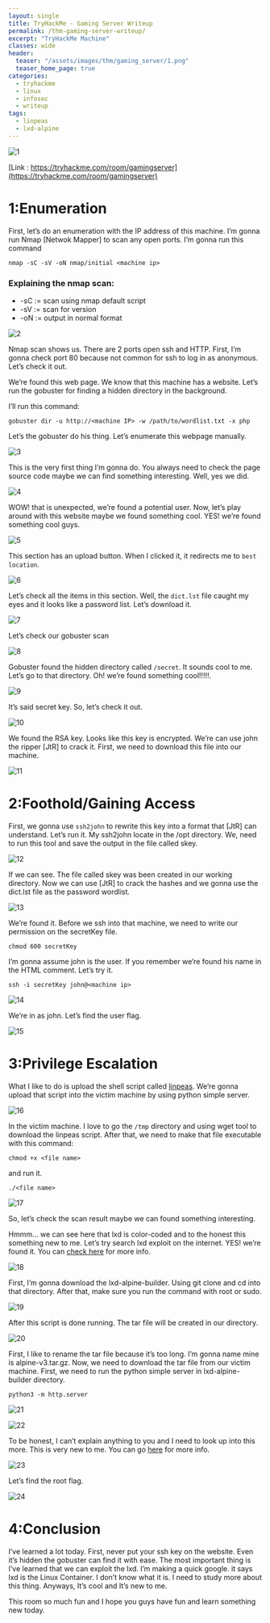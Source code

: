 ```yaml
---
layout: single
title: TryHackMe - Gaming Server Writeup
permalink: /thm-gaming-server-writeup/
excerpt: "TryHackMe Machine"
classes: wide
header:
  teaser: "/assets/images/thm/gaming_server/1.png"
  teaser_home_page: true  
categories:
  - tryhackme
  - linux
  - infosec
  - writeup
tags:
  - linpeas
  - lxd-alpine
---
```


![1](/assets/images/thm/gaming_server/1.png)

[Link : https://tryhackme.com/room/gamingserver](https://tryhackme.com/room/gamingserver)

# 1:Enumeration

First, let’s do an enumeration with the IP address of this machine. I’m gonna run Nmap [Netwok Mapper] to scan any open ports. I’m gonna run this command

```
nmap -sC -sV -oN nmap/initial <machine ip>
```

### Explaining the nmap scan:
* -sC	:= scan using nmap default script
* -sV	:= scan for version
* -oN := output in normal format

![2](/assets/images/thm/gaming_server/2.png)

Nmap scan shows us. There are 2 ports open ssh and HTTP. First, I’m gonna check port 80 because not common for ssh to log in as anonymous. Let’s check it out.

We’re found this web page. We know that this machine has a website. Let’s run the gobuster for finding a hidden directory in the background.

I’ll run this command:

```
gobuster dir -u http://<machine IP> -w /path/to/wordlist.txt -x php
```

Let’s the gobuster do his thing. Let’s enumerate this webpage manually.

![3](/assets/images/thm/gaming_server/3.png)

This is the very first thing I’m gonna do. You always need to check the page source code maybe we can find something interesting. Well, yes we did.

![4](/assets/images/thm/gaming_server/4.png)

WOW! that is unexpected, we’re found a potential user. Now, let’s play around with this website maybe we found something cool. YES! we’re found something cool guys.

![5](/assets/images/thm/gaming_server/5.png)

This section has an upload button. When I clicked it, it redirects me to `best location`.

![6](/assets/images/thm/gaming_server/6.png)

Let’s check all the items in this section. Well, the `dict.lst` file caught my eyes and it looks like a password list. Let’s download it.

![7](/assets/images/thm/gaming_server/7.png)

Let’s check our gobuster scan

![8](/assets/images/thm/gaming_server/8.png)

Gobuster found the hidden directory called `/secret`. It sounds cool to me. Let’s go to that directory. Oh! we’re found something cool!!!!!.

![9](/assets/images/thm/gaming_server/9.png)

It’s said secret key. So, let’s check it out.

![10](/assets/images/thm/gaming_server/10.png)

We found the RSA key. Looks like this key is encrypted. We’re can use john the ripper \[JtR] to crack it. First, we need to download this file into our machine.

![11](/assets/images/thm/gaming_server/11.png)

# 2:Foothold/Gaining Access

First, we gonna use `ssh2john` to rewrite this key into a format that \[JtR] can understand. Let’s run it. My ssh2john locate in the /opt directory. We, need to run this tool and save the output in the file called skey.

![12](/assets/images/thm/gaming_server/12.png)

If we can see. The file called skey was been created in our working directory. Now we can use \[JtR] to crack the hashes and we gonna use the dict.lst file as the password wordlist.

![13](/assets/images/thm/gaming_server/13.png)

We’re found it. Before we ssh into that machine, we need to write our permission on the secretKey file.

```
chmod 600 secretKey
```

I’m gonna assume john is the user. If you remember we’re found his name in the HTML comment. Let’s try it.

```
ssh -i secretKey john@<machine ip>
```

![14](/assets/images/thm/gaming_server/14.png)

We’re in as john. Let’s find the user flag.

![15](/assets/images/thm/gaming_server/15.png)

# 3:Privilege Escalation

What I like to do is upload the shell script called [linpeas](https://github.com/carlospolop/privilege-escalation-awesome-scripts-suite/tree/master/linPEAS). We’re gonna upload that script into the victim machine by using python simple server.

![16](/assets/images/thm/gaming_server/16.png)

In the victim machine. I love to go the `/tmp` directory and using wget tool to download the linpeas script. After that, we need to make that file executable with this command:

```
chmod +x <file name>
```
and run it.
```
./<file name>
```

![17](/assets/images/thm/gaming_server/17.png)

So, let’s check the scan result maybe we can found something interesting.

Hmmm… we can see here that lxd is color-coded and to the honest this something new to me. Let’s try search lxd exploit on the internet. YES! we’re found it. You can [check here](https://www.hackingarticles.in/lxd-privilege-escalation/) for more info.

![18](/assets/images/thm/gaming_server/18.png)

First, I’m gonna download the lxd-alpine-builder. Using git clone and cd into that directory. After that, make sure you run the command with root or sudo.

![19](/assets/images/thm/gaming_server/19.png)


After this script is done running. The tar file will be created in our directory.

![20](/assets/images/thm/gaming_server/20.png)

First, I like to rename the tar file because it’s too long. I’m gonna name mine is alpine-v3.tar.gz. Now, we need to download the tar file from our victim machine. First, we need to run the python simple server in lxd-alpine-builder directory.

```
python3 -m http.server
```

![21](/assets/images/thm/gaming_server/21.png)

![22](/assets/images/thm/gaming_server/22.png)


To be honest, I can’t explain anything to you and I need to look up into this more. This is very new to me. You can go [here](https://www.hackingarticles.in/lxd-privilege-escalation/) for more info.

![23](/assets/images/thm/gaming_server/23.png)

Let’s find the root flag.

![24](/assets/images/thm/gaming_server/24.png)

# 4:Conclusion

I’ve learned a lot today. First, never put your ssh key on the website. Even it’s hidden the gobuster can find it with ease. The most important thing is I’ve learned that we can exploit the lxd. I’m making a quick google. it says lxd is the Linux Container. I don’t know what it is. I need to study more about this thing. Anyways, It’s cool and It’s new to me.

This room so much fun and I hope you guys have fun and learn something new today.